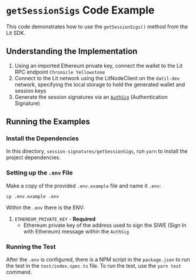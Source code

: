 # `getSessionSigs` Code Example

This code demonstrates how to use the `getSessionSigs()` method from the Lit SDK.

## Understanding the Implementation
1. Using an imported Ethereum private key, connect the wallet to the Lit RPC endpoint `Chronicle Yellowstone`
2. Connect to the Lit network using the LitNodeClient on the `datil-dev` network, specifying the local storage to hold the generated wallet and session keys
3. Generate the session signatures via an [`AuthSig`](https://v6-api-doc-lit-js-sdk.vercel.app/interfaces/types_src.AuthSig.html) (Authentication Signature)

## Running the Examples

### Install the Dependencies

In this directory, `session-signatures/getSessionSigs`, run `yarn` to install the project dependencies.

### Setting up the `.env` File

Make a copy of the provided `.env.example` file and name it `.env`:

```
cp .env.example .env
```

Within the `.env` there is the ENV:

1. `ETHEREUM_PRIVATE_KEY` - **Required**
    - Ethereum private key of the address used to sign the SIWE (Sign In with Ethereum) message within the `AuthSig`

### Running the Test

After the `.env` is configured, there is a NPM script in the `package.json` to run the test in the `test/index.spec.ts` file. To run the test, use the `yarn test` command.
